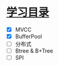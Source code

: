 # [学习目录](https://github.com/platojobs/agenda/issues/8)

 - [x] MVCC
 - [x] BufferPool
 - [ ] 分布式
 - [ ] Btree & B+Tree
 - [ ] SPI